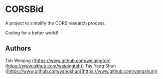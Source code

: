 CORSBid
==

A project to simplify the CORS research process. 

Coding for a better world!


Authors
-- 

Toh Weiqing ([https://www.github.com/weiqingtoh](https://www.github.com/weiqingtoh))
Tay Yang Shun ([https://www.github.com/yangshun](https://www.github.com/yangshun))
